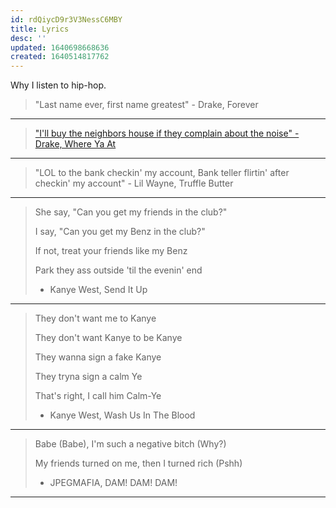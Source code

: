 ```yaml
---
id: rdQiycD9r3V3NessC6MBY
title: Lyrics
desc: ''
updated: 1640698668636
created: 1640514817762
---
```


Why I listen to hip-hop.

> "Last name ever, first name greatest" - Drake, Forever
---

> ["I'll buy the neighbors house if they complain about the noise" - Drake, Where Ya At](https://nationalpost.com/entertainment/music/drake-bought-his-neighbours-house-since-they-complained-about-the-noise)
---

> "LOL to the bank checkin' my account, Bank teller flirtin' after checkin' my account" - Lil Wayne, Truffle Butter
---

>She say, "Can you get my friends in the club?"
>
>I say, "Can you get my Benz in the club?"
>
>If not, treat your friends like my Benz
>
>Park they ass outside 'til the evenin' end
>  - Kanye West, Send It Up
---

>They don't want me to Kanye
>
>They don't want Kanye to be Kanye
>
>They wanna sign a fake Kanye
>
>They tryna sign a calm Ye
>
>That's right, I call him Calm-Ye
>  - Kanye West, Wash Us In The Blood
---

>Babe (Babe), I'm such a negative bitch (Why?)
>
>My friends turned on me, then I turned rich (Pshh)
> - JPEGMAFIA, DAM! DAM! DAM!
----
